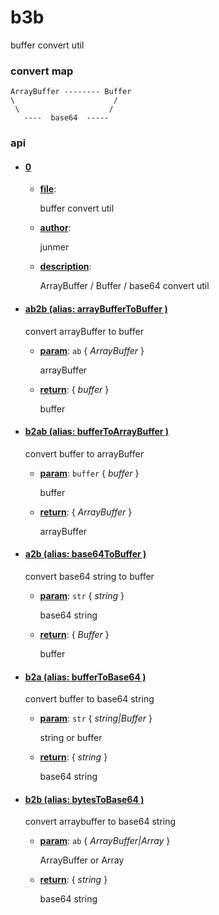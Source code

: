 # b3b

buffer convert util

### convert map

```
ArrayBuffer -------- Buffer
\                      /
 \                    /
   ----  base64  -----
```

### api

- #### <a href="index.js?source#L7" target="_blank"><b>0</b></a>

  - **<u>file</u>**: 

    buffer convert util

  - **<u>author</u>**: 

    junmer

  - **<u>description</u>**: 

    ArrayBuffer / Buffer / base64 convert util

- #### <a href="index.js?source#L16" target="_blank"><b>ab2b (alias: arrayBufferToBuffer ) </b></a>
  convert arrayBuffer to buffer

  - **<u>param</u>**: `ab` { _ArrayBuffer_ }

    arrayBuffer

  - **<u>return</u>**: { _buffer_ }

    buffer

- #### <a href="index.js?source#L36" target="_blank"><b>b2ab (alias: bufferToArrayBuffer ) </b></a>
  convert buffer to arrayBuffer

  - **<u>param</u>**: `buffer` { _buffer_ }

    buffer

  - **<u>return</u>**: { _ArrayBuffer_ }

    arrayBuffer

- #### <a href="index.js?source#L56" target="_blank"><b>a2b (alias: base64ToBuffer ) </b></a>
  convert base64 string to buffer

  - **<u>param</u>**: `str` { _string_ }

    base64 string

  - **<u>return</u>**: { _Buffer_ }

    buffer

- #### <a href="index.js?source#L67" target="_blank"><b>b2a (alias: bufferToBase64 ) </b></a>
  convert buffer to base64 string

  - **<u>param</u>**: `str` { _string|Buffer_ }

    string or buffer

  - **<u>return</u>**: { _string_ }

    base64 string

- #### <a href="index.js?source#L87" target="_blank"><b>b2b (alias: bytesToBase64 ) </b></a>
  convert arraybuffer to base64 string

  - **<u>param</u>**: `ab` { _ArrayBuffer|Array_ }

    ArrayBuffer or Array

  - **<u>return</u>**: { _string_ }

    base64 string

